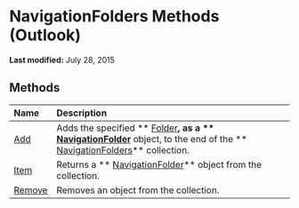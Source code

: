 
# NavigationFolders Methods (Outlook)

 **Last modified:** July 28, 2015


## Methods



|**Name**|**Description**|
|:-----|:-----|
| [Add](f88fd69a-8684-bfc4-bc20-1cff5c44974e.md)|Adds the specified  ** [Folder](3cf6cda8-6d70-666e-2643-9d9c5b9cacfc.md)**, as a  ** [NavigationFolder](c8d7aabb-58ba-df5e-ccdc-06f73db7726c.md)** object, to the end of the ** [NavigationFolders](ecff93b8-0c3f-5f31-5b61-c46d2622d2af.md)** collection.|
| [Item](1688b2ef-a4a1-fc8a-513e-0d5e234f10dd.md)|Returns a  ** [NavigationFolder](c8d7aabb-58ba-df5e-ccdc-06f73db7726c.md)** object from the collection.|
| [Remove](ddaa3dd8-7539-ea5b-78a8-daa48ea63771.md)|Removes an object from the collection.|
